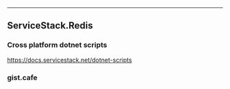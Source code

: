 
-----



## ServiceStack.Redis



### Cross platform dotnet scripts

https://docs.servicestack.net/dotnet-scripts

### gist.cafe